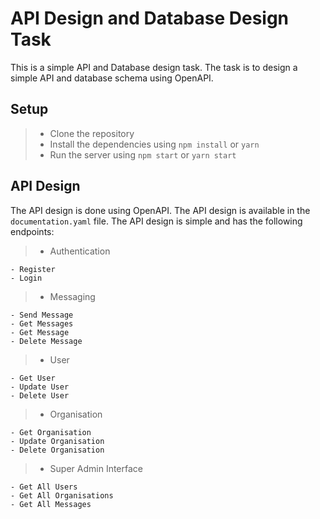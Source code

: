 # API Design and Database Design Task

This is a simple API and Database design task. The task is to design a simple API and database schema using OpenAPI.

## Setup

> - Clone the repository
> - Install the dependencies using `npm install` or `yarn`
> - Run the server using `npm start` or `yarn start`

## API Design

The API design is done using OpenAPI. The API design is available in the `documentation.yaml` file. The API design is simple and has the following endpoints:

> - Authentication

    - Register
    - Login

> - Messaging

    - Send Message
    - Get Messages
    - Get Message
    - Delete Message

> - User

    - Get User
    - Update User
    - Delete User

> - Organisation

    - Get Organisation
    - Update Organisation
    - Delete Organisation

> - Super Admin Interface

    - Get All Users
    - Get All Organisations
    - Get All Messages
